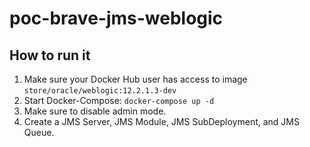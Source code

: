 # poc-brave-jms-weblogic

## How to run it

1. Make sure your Docker Hub user has access to image `store/oracle/weblogic:12.2.1.3-dev`
2. Start Docker-Compose: `docker-compose up -d`
3. Make sure to disable admin mode.
4. Create a JMS Server, JMS Module, JMS SubDeployment, and JMS Queue.
